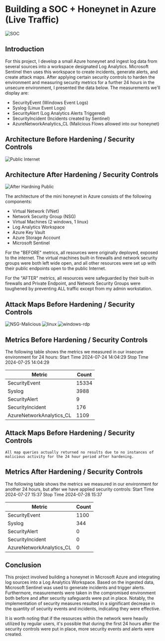 # Building a SOC + Honeynet in Azure (Live Traffic)
![SOC](https://github.com/user-attachments/assets/0c924d64-1b94-4e54-8775-15b0f2a4febc)


## Introduction

For this project, I develop a small Azure honeynet and ingest log data from several sources into a workspace designated Log Analytics. Microsoft Sentinel then uses this workspace to create incidents, generate alerts, and create attack maps. After applying certain security controls to harden the environment and measuring security metrics for a further 24 hours in the unsecure environment, I presented the data below. The measurements we'll display are:

- SecurityEvent (Windows Event Logs)
- Syslog (Linux Event Logs)
- SecurityAlert (Log Analytics Alerts Triggered)
- SecurityIncident (Incidents created by Sentinel)
- AzureNetworkAnalytics_CL (Malicious Flows allowed into our honeynet)

## Architecture Before Hardening / Security Controls
![Public Internet](https://github.com/user-attachments/assets/e6e0f525-a83e-4438-9ca9-fe727925f12a)


## Architecture After Hardening / Security Controls
![After Hardning Public](https://github.com/user-attachments/assets/85fc7535-ae56-4b82-bbd5-11bb7cb49d42)


The architecture of the mini honeynet in Azure consists of the following components:

- Virtual Network (VNet)
- Network Security Group (NSG)
- Virtual Machines (2 windows, 1 linux)
- Log Analytics Workspace
- Azure Key Vault
- Azure Storage Account
- Microsoft Sentinel

For the "BEFORE" metrics, all resources were originally deployed, exposed to the internet. The virtual machines built-in firewalls and network security groups were both left wide open, and all other resources were set up with their public endpoints open to the public Internet.

For the "AFTER" metrics, all resources were safeguarded by their built-in firewalls and Private Endpoint, and Network Security Groups were toughened by preventing ALL traffic except from my admin workstation.

## Attack Maps Before Hardening / Security Controls
![NSG-Malicious](https://github.com/user-attachments/assets/286b0afb-ccf0-4496-9286-fcc0c4783110)
![linux](https://github.com/user-attachments/assets/49636fb9-1c36-441b-8f5e-16a873401f22)
![windows-rdp](https://github.com/user-attachments/assets/0bfdf960-f7d8-4c3d-916e-1b60487c7354)

## Metrics Before Hardening / Security Controls

The following table shows the metrics we measured in our insecure environment for 24 hours:
Start Time 2024-07-24 14:04:29
Stop Time 2024-07-25 14:04:29

| Metric                   | Count
| ------------------------ | -----
| SecurityEvent            | 15334
| Syslog                   | 3988
| SecurityAlert            | 9
| SecurityIncident         | 176
| AzureNetworkAnalytics_CL | 1109

## Attack Maps Before Hardening / Security Controls

```All map queries actually returned no results due to no instances of malicious activity for the 24 hour period after hardening.```

## Metrics After Hardening / Security Controls

The following table shows the metrics we measured in our environment for another 24 hours, but after we have applied security controls:
Start Time 2024-07-27 15:37
Stop Time	2024-07-28 15:37

| Metric                   | Count
| ------------------------ | -----
| SecurityEvent            | 1100
| Syslog                   | 344
| SecurityAlert            | 0
| SecurityIncident         | 0
| AzureNetworkAnalytics_CL | 0

## Conclusion

This project involved building a honeynet in Microsoft Azure and integrating log sources into a Log Analytics Workspace. Based on the ingested data, Microsoft Sentinel was used to generate incidents and trigger alerts. Furthermore, measurements were taken in the compromised environment both before and after security safeguards were put in place. Notably, the implementation of security measures resulted in a significant decrease in the quantity of security events and incidents, indicating they were effective.

It is worth noting that if the resources within the network were heavily utilized by regular users, it's possible that during the first 24 hours after the security controls were put in place, more security events and alerts were created.
